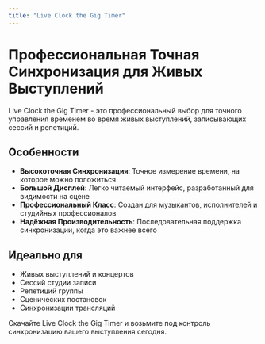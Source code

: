 ```yaml
---
title: "Live Clock the Gig Timer"
---
```


# Профессиональная Точная Синхронизация для Живых Выступлений

Live Clock the Gig Timer - это профессиональный выбор для точного управления временем во время живых выступлений, записывающих сессий и репетиций.

## Особенности

- **Высокоточная Синхронизация**: Точное измерение времени, на которое можно положиться
- **Большой Дисплей**: Легко читаемый интерфейс, разработанный для видимости на сцене
- **Профессиональный Класс**: Создан для музыкантов, исполнителей и студийных профессионалов
- **Надёжная Производительность**: Последовательная поддержка синхронизации, когда это важнее всего

## Идеально для

- Живых выступлений и концертов
- Сессий студии записи
- Репетиций группы
- Сценических постановок
- Синхронизации трансляций

Скачайте Live Clock the Gig Timer и возьмите под контроль синхронизацию вашего выступления сегодня.
